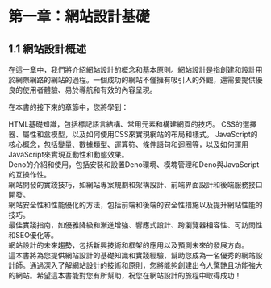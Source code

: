 # 第一章：網站設計基礎

## 1.1 網站設計概述

在這一章中，我們將介紹網站設計的概念和基本原則。網站設計是指創建和設計用於網際網路的網站的過程。一個成功的網站不僅擁有吸引人的外觀，還需要提供優良的使用者體驗、易於導航和有效的內容呈現。

在本書的接下來的章節中，您將學到：

HTML基礎知識，包括標記語言結構、常用元素和構建網頁的技巧。
CSS的選擇器、屬性和盒模型，以及如何使用CSS來實現網站的布局和樣式。
JavaScript的核心概念，包括變量、數據類型、運算符、條件語句和迴圈等，以及如何運用JavaScript來實現互動性和動態效果。<br/>
Deno的介紹和使用，包括安裝和設置Deno環境、模塊管理和Deno與JavaScript的互操作性。<br/>
網站開發的實踐技巧，如網站專案規劃和架構設計、前端界面設計和後端服務接口開發。<br/>
網站安全性和性能優化的方法，包括前端和後端的安全性措施以及提升網站性能的技巧。<br/>
最佳實踐指南，如優雅降級和漸進增強、響應式設計、跨瀏覽器相容性、可訪問性和SEO優化等。<br/>
網站設計的未來趨勢，包括新興技術和框架的應用以及預測未來的發展方向。<br/>
這本書將為您提供網站設計的基礎知識和實踐經驗，幫助您成為一名優秀的網站設計師。通過深入了解網站設計的技術和原則，您將能夠創建出令人驚艷且功能強大的網站。希望這本書能對您有所幫助，祝您在網站設計的旅程中取得成功！